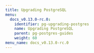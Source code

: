 ```yaml
---
title: Upgrading PostgreSQL
menu:
  docs_v0.13.0-rc.0:
    identifier: pg-upgrading-postgres
    name: Upgrading PostgreSQL
    parent: pg-postgres-guides
    weight: 60
menu_name: docs_v0.13.0-rc.0
---
```

